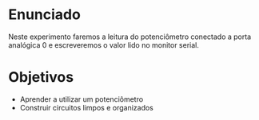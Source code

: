 # Enunciado
Neste experimento faremos a leitura do potenciômetro conectado a porta analógica 0 e escreveremos o valor lido no monitor serial.

# Objetivos
- Aprender a utilizar um potenciômetro
- Construir circuitos limpos e organizados
